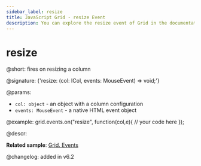 ```yaml
---
sidebar_label: resize
title: JavaScript Grid - resize Event 
description: You can explore the resize event of Grid in the documentation of the DHTMLX JavaScript UI library. Browse developer guides and API reference, try out code examples and live demos, and download a free 30-day evaluation version of DHTMLX Suite 7.
---
```


# resize

@short: fires on resizing a column

@signature: {'resize: (col: ICol, events: MouseEvent) => void;'}

@params:
- `col: object` - an object with a column configuration
- `events: MouseEvent` - a native HTML event object

@example:
grid.events.on("resize", function(col,e){
	// your code here
});

@descr:

**Related sample**: [Grid. Events](https://snippet.dhtmlx.com/9zeyp4ds)

@changelog:
added in v6.2